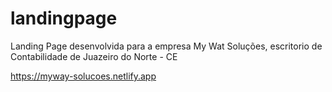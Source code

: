 # landingpage
Landing Page desenvolvida para a empresa My Wat Soluções, escritorio de Contabilidade de Juazeiro do Norte - CE

https://myway-solucoes.netlify.app
